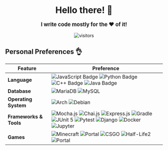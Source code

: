 <div align="center">
    <h1 style="font-weight: bolder;">Hello there! 👋</h1>
    <p style="font-weight: bolder; font-size: larger;">I write code mostly for the ❤️ of it!</p>
    <img src="https://visitor-badge.laobi.icu/badge?page_id=gingerchicken.gingerchicken" alt="visitors"/>
</div>

## Personal Preferences 👌
 Feature | Preference
--- | --- 
**Language**  | ![JavaScript Badge](https://img.shields.io/badge/-JavaScript-3776AB?style=flat&logo=JavaScript&logoColor=white) ![Python Badge](https://img.shields.io/badge/-Python-3776AB?style=flat&logo=Python&logoColor=white) ![C++ Badge](https://img.shields.io/badge/-C%2B%2B-3776AB?style=flat&logo=C%2B%2B&logoColor=white) ![Java Badge](https://img.shields.io/badge/-Java-3776AB?style=flat&logo=OpenJDK&logoColor=white)
**Database**  | <img alt="MariaDB" src="https://img.shields.io/badge/MariaDB-%2300f.svg?logo=mariadb&amp;logoColor=white" style="max-width: 100%;"> <img alt="MySQL" src="https://img.shields.io/badge/MySQL-%2300f.svg?logo=MySQL&amp;logoColor=white" style="max-width: 100%;">
**Operating System**  | <img alt="Arch" src="https://img.shields.io/badge/Arch%20Linux-black?logo=arch-linux"> <img alt="Debian" src="https://img.shields.io/badge/Debian-black?logo=Debian">
**Frameworks & Tools** | ![Mocha.js](https://img.shields.io/badge/-Mocha.js-36aa5d?style=flat&logo=Mocha&logoColor=white) ![Chai.js](https://img.shields.io/badge/-Chai.js-36aa5d?style=flat&logo=Chai&logoColor=white) ![Express.js](https://img.shields.io/badge/-Express.js-36aa5d?style=flat&logo=Express&logoColor=white) ![Gradle](https://img.shields.io/badge/-Gradle-36aa5d?style=flat&logo=Gradle&logoColor=white) ![JUnit 5](https://img.shields.io/badge/-JUnit%205-36aa5d?style=flat&logo=JUnit5&logoColor=white) ![Pytest](https://img.shields.io/badge/-Pytest-36aa5d?style=flat&logo=Pytest&logoColor=white) ![Django](https://img.shields.io/badge/-Django-36aa5d?style=flat&logo=Django&logoColor=white) ![Docker](https://img.shields.io/badge/-Docker-36aa5d?style=flat&logo=Docker&logoColor=white) ![Jupyter](https://img.shields.io/badge/-Jupyter-36aa5d?style=flat&logo=Jupyter&logoColor=white) |
**Games** | ![Minecraft](https://img.shields.io/badge/-Minecraft-9b00a0?style=flat&logo=Mojang%20Studios&logoColor=white) ![Portal](https://img.shields.io/badge/-Team%20Fortress%202-9b00a0?style=flat&logo=Valve&logoColor=white) ![CSGO](https://img.shields.io/badge/-Counter--Strike:%20Global%20Offensive-9b00a0?style=flat&logo=Counter-Strike&logoColor=white) ![Half-Life2](https://img.shields.io/badge/-Half--Life:%202-9b00a0?style=flat&logo=AWS%20Lambda&logoColor=white) ![Portal](https://img.shields.io/badge/-Portal-9b00a0?style=flat&logo=Valve&logoColor=white)
<!-- Shoutout to https://github.com/BEPb/BEPb for the inspiration ❤️ -->
